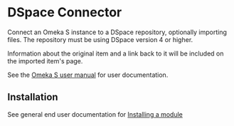 # DSpace Connector

Connect an Omeka S instance to a DSpace repository, optionally importing files. The repository must be using DSpace version 4 or higher.

Information about the original item and a link back to it will be included on the imported item's page.

See the [Omeka S user manual](http://dev.omeka.org/docs/s/user-manual/modules/dspaceconnector/) for user documentation.

## Installation

See general end user documentation for [Installing a module](http://dev.omeka.org/docs/s/user-manual/modules/modules/#installing-modules)
